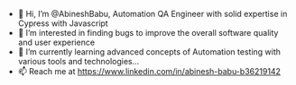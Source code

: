 - 👋 Hi, I’m @AbineshBabu, Automation QA Engineer with solid expertise in Cypress with Javascript
- 👀 I’m interested in finding bugs to improve the overall software quality and user experience
- 🌱 I’m currently learning advanced concepts of Automation testing with various tools and technologies...
- 📫 Reach me at https://www.linkedin.com/in/abinesh-babu-b36219142

<!---
AbineshBabu/AbineshBabu is a ✨ special ✨ repository because its `README.md` (this file) appears on your GitHub profile.
You can click the Preview link to take a look at your changes.
--->
